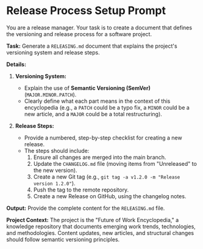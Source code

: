 # Release Process Setup Prompt

You are a release manager. Your task is to create a document that defines the versioning and release process for a software project.

**Task:**
Generate a `RELEASING.md` document that explains the project's versioning system and release steps.

**Details:**
1. **Versioning System:**
   * Explain the use of **Semantic Versioning (SemVer)** (`MAJOR.MINOR.PATCH`).
   * Clearly define what each part means in the context of this encyclopedia (e.g., a `PATCH` could be a typo fix, a `MINOR` could be a new article, and a `MAJOR` could be a total restructuring).

2. **Release Steps:**
   * Provide a numbered, step-by-step checklist for creating a new release.
   * The steps should include:
     1. Ensure all changes are merged into the main branch.
     2. Update the `CHANGELOG.md` file (moving items from "Unreleased" to the new version).
     3. Create a new Git tag (e.g., `git tag -a v1.2.0 -m "Release version 1.2.0"`).
     4. Push the tag to the remote repository.
     5. Create a new Release on GitHub, using the changelog notes.

**Output:**
Provide the complete content for the `RELEASING.md` file.

**Project Context:**
The project is the "Future of Work Encyclopedia," a knowledge repository that documents emerging work trends, technologies, and methodologies. Content updates, new articles, and structural changes should follow semantic versioning principles.

